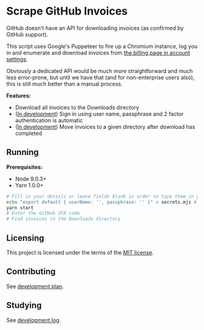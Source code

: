 # Scrape GitHub Invoices

GitHub doesn't have an API for downloading invoices (as confirmed by GitHub support).

This script uses Google's Puppeteer to fire up a Chromium instance, log you in and enumerate and download invoices
from [the billing page in account settings](https://github.com/settings/billing).

Obviously a dedicated API would be much more straightforward and much less error-prone, but until we have that
(and for non-enterprise users also), this is still much better than a manual process.

**Features:**

- Download all invoices to the Downloads directory
- ([In development](doc/tasks.md)) Sign in using user name, passphrase and 2 factor authentication is automatic
- ([In development](doc/tasks.md)) Move invoices to a given directory after download has completed

## Running

**Prerequisites:**

- Node 9.0.3+
- Yarn 1.0.0+

```sh
# Fill in your details or leave fields blank in order to type them in yourself
echo "export default { userName: '', passphrase: '' }" > secrets.mjs # Git ignored
yarn start
# Enter the GitHub 2FA code
# Find invoices in the Downloads directory
```

## Licensing

This project is licensed under the terms of the [MIT license](LICENSE.md).

## Contributing

See [development plan](doc/tasks.md).

## Studying

See [development log](doc/notes.md).
